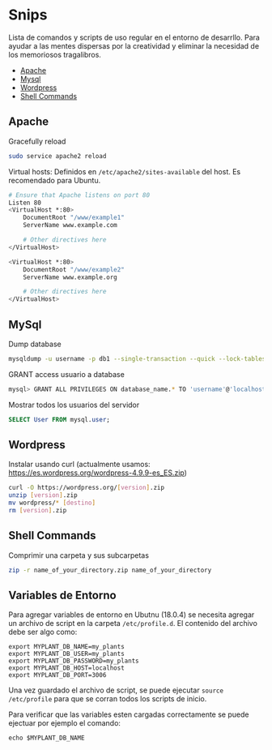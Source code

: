 # Snips

Lista de comandos y scripts de uso regular en el entorno de desarrllo.
Para ayudar a las mentes dispersas por la creatividad y eliminar la necesidad de los memoriosos tragalibros. 

+ [Apache](https://github.com/LucasNatoli/LucasNatoli/blob/master/snips.md#apache)
+ [Mysql](https://github.com/LucasNatoli/LucasNatoli/blob/master/snips.md#mysql)
+ [Wordpress](https://github.com/LucasNatoli/LucasNatoli/blob/master/snips.md#wordpress)
+ [Shell Commands](https://github.com/LucasNatoli/LucasNatoli/blob/master/snips.md#shell-commands)

## Apache

Gracefully reload

```bash
sudo service apache2 reload
```


Virtual hosts: Definidos en `/etc/apache2/sites-available` del host. Es recomendado para Ubuntu.

```bash
# Ensure that Apache listens on port 80
Listen 80
<VirtualHost *:80>
    DocumentRoot "/www/example1"
    ServerName www.example.com

    # Other directives here
</VirtualHost>

<VirtualHost *:80>
    DocumentRoot "/www/example2"
    ServerName www.example.org

    # Other directives here
</VirtualHost>
```

## MySql 

Dump database

```bash
mysqldump -u username -p db1 --single-transaction --quick --lock-tables=false > db1-backup-$(date +%F).sql
```

GRANT access usuario a database

```bash
mysql> GRANT ALL PRIVILEGES ON database_name.* TO 'username'@'localhost';
```

Mostrar todos los usuarios del servidor

```sql
SELECT User FROM mysql.user;
```

## Wordpress

Instalar usando curl 
(actualmente usamos: https://es.wordpress.org/wordpress-4.9.9-es_ES.zip)

```bash
curl -O https://wordpress.org/[version].zip
unzip [version].zip 
mv wordpress/* [destino]
rm [version].zip 
```

## Shell Commands

Comprimir una carpeta y sus subcarpetas 
```bash
zip -r name_of_your_directory.zip name_of_your_directory
```

## Variables de Entorno

Para agregar variables de entorno en Ubutnu (18.0.4) se necesita agregar un archivo de script en la carpeta ```/etc/profile.d```. El contenido del archivo debe ser algo como:

```
export MYPLANT_DB_NAME=my_plants
export MYPLANT_DB_USER=my_plants
export MYPLANT_DB_PASSWORD=my_plants
export MYPLANT_DB_HOST=localhost
export MYPLANT_DB_PORT=3006
```
Una vez guardado el archivo de script, se puede ejecutar ```source /etc/profile``` para que se corran todos los scripts de inicio. 

Para verificar que las variables esten cargadas correctamente se puede ejectuar por ejemplo el comando:
```
echo $MYPLANT_DB_NAME
```
